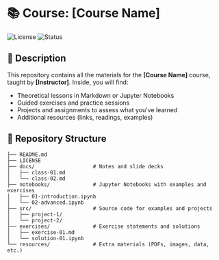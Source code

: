 # 📚 Course: [Course Name]

![License](https://img.shields.io/badge/license-MIT-blue.svg) ![Status](https://img.shields.io/badge/status-in%20progress-yellow.svg)

## 📖 Description

This repository contains all the materials for the **[Course Name]** course, taught by **[Instructor]**. Inside, you will find:

- Theoretical lessons in Markdown or Jupyter Notebooks  
- Guided exercises and practice sessions  
- Projects and assignments to assess what you've learned  
- Additional resources (links, readings, examples)  

## 📂 Repository Structure

```plaintext
├── README.md
├── LICENSE
├── docs/                   # Notes and slide decks
│   ├── class-01.md
│   └── class-02.md
├── notebooks/              # Jupyter Notebooks with examples and exercises
│   ├── 01-introduction.ipynb
│   └── 02-advanced.ipynb
├── src/                    # Source code for examples and projects
│   ├── project-1/
│   └── project-2/
├── exercises/              # Exercise statements and solutions
│   ├── exercise-01.md
│   └── solution-01.ipynb
└── resources/              # Extra materials (PDFs, images, data, etc.)
